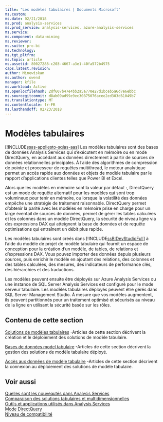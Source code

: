 ```yaml
---
title: "Les modèles tabulaires | Documents Microsoft"
ms.custom: 
ms.date: 02/21/2018
ms.prod: analysis-services
ms.prod_service: analysis-services, azure-analysis-services
ms.service: 
ms.component: data-mining
ms.reviewer: 
ms.suite: pro-bi
ms.technology: 
ms.tgt_pltfrm: 
ms.topic: article
ms.assetid: 80027288-c203-4667-a3e1-40fa572b4975
caps.latest.revision: 
author: Minewiskan
ms.author: owend
manager: kfile
ms.workload: Active
ms.openlocfilehash: 2df607b47e4bb2a5a770e27d1bceb5a6d7e6ebbc
ms.sourcegitcommit: d8ab09ad99e9ec30875076acee2ed303d61049b7
ms.translationtype: MT
ms.contentlocale: fr-FR
ms.lasthandoff: 02/23/2018
---
```

# <a name="tabular-models"></a>Modèles tabulaires
[!INCLUDE[ssas-appliesto-sqlas-aas](../../includes/ssas-appliesto-sqlas-aas.md)]
Les modèles tabulaires sont des bases de données Analysis Services qui s’exécutent en mémoire ou en mode DirectQuery, en accédant aux données directement à partir de sources de données relationnelles principales. À l’aide des algorithmes de compression de pointe et processeur de requêtes multithread, le moteur analytique permet un accès rapide aux données et objets de modèle tabulaire par le rapport d’applications clientes telles que Power BI et Excel.  
  
 Alors que les modèles en mémoire sont la valeur par défaut :, DirectQuery est un mode de requête alternatif pour les modèles qui sont trop volumineux pour tenir en mémoire, ou lorsque la volatilité des données empêche une stratégie de traitement raisonnable. DirectQuery permet d’obtenir la parité avec les modèles en mémoire prise en charge pour un large éventail de sources de données, permet de gérer les tables calculées et les colonnes dans un modèle DirectQuery, la sécurité de niveau ligne via des expressions DAX qui atteignent la base de données et de requête optimisations qui entraînent un débit plus rapide.
  
 Les modèles tabulaires sont créés dans [!INCLUDE[ssBIDevStudioFull](../../includes/ssbidevstudiofull-md.md)] à l’aide du modèle de projet de modèle tabulaire qui fournit un espace de conception pour la création d’un modèle, de tables, de relations et d’expressions DAX. Vous pouvez importer des données depuis plusieurs sources, puis enrichir le modèle en ajoutant des relations, des colonnes et des tables calculées, des mesures, des indicateurs de performance clés, des hiérarchies et des traductions.  
  
 Les modèles peuvent ensuite être déployés sur Azure Analysis Services ou une instance de SQL Server Analysis Services est configuré pour le mode serveur tabulaire. Les modèles tabulaires déployés peuvent être gérés dans SQL Server Management Studio. À mesure que vos modèles augmentent, ils peuvent partitionnés pour un traitement optimisé et sécurisés au niveau de la ligne en utilisant la sécurité basée sur les rôles.  
  
## <a name="in-this-section"></a>Contenu de cette section  
 [Solutions de modèles tabulaires](../../analysis-services/tabular-models/tabular-model-solutions-ssas-tabular.md) -Articles de cette section décrivent la création et le déploiement des solutions de modèle tabulaire.
  
 [Bases de données model tabulaire](../../analysis-services/tabular-models/tabular-model-databases-ssas-tabular.md) -Articles de cette section décrivent la gestion des solutions de modèle tabulaire déployé.
  
 [Accès aux données de modèle tabulaire](../../analysis-services/tabular-models/tabular-model-data-access.md) -Articles de cette section décrivent la connexion au déploiement des solutions de modèle tabulaire.
  
## <a name="see-also"></a>Voir aussi  
 [Quelles sont les nouveautés dans Analysis Services](../../analysis-services/what-s-new-in-analysis-services.md)   
 [Comparaison des solutions tabulaires et multidimensionnelles](../../analysis-services/comparing-tabular-and-multidimensional-solutions-ssas.md)   
 [Outils et applications utilisés dans Analysis Services](../../analysis-services/tools-and-applications-used-in-analysis-services.md)   
 [Mode DirectQuery](../../analysis-services/tabular-models/directquery-mode-ssas-tabular.md)   
 [Niveau de compatibilité](../../analysis-services/tabular-models/compatibility-level-for-tabular-models-in-analysis-services.md)  
  
  

